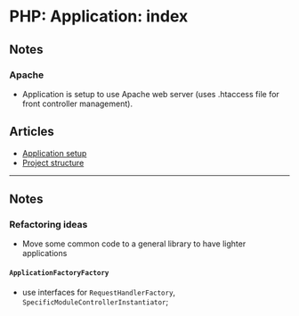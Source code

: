 # PHP: Application: index

## Notes

### Apache

- Application is setup to use Apache web server (uses .htaccess file for front controller management).

## Articles

- [Application setup](application_setup.md)
- [Project structure](application_structure.md)

---

## Notes

### Refactoring ideas

- Move some common code to a general library to have lighter applications

#### `ApplicationFactoryFactory`

- use interfaces for `RequestHandlerFactory`, `SpecificModuleControllerInstantiator`;
